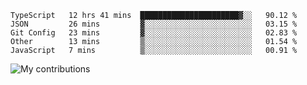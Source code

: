 <!--START_SECTION:waka-->
```text
TypeScript   12 hrs 41 mins  ██████████████████████▓░░   90.12 % 
JSON         26 mins         ▓░░░░░░░░░░░░░░░░░░░░░░░░   03.15 % 
Git Config   23 mins         ▓░░░░░░░░░░░░░░░░░░░░░░░░   02.83 % 
Other        13 mins         ▒░░░░░░░░░░░░░░░░░░░░░░░░   01.54 % 
JavaScript   7 mins          ▒░░░░░░░░░░░░░░░░░░░░░░░░   00.91 % 
```
<!--END_SECTION:waka-->
<img src="https://github-readme-streak-stats.herokuapp.com/?user=pahas&theme=white" alt="My contributions" />
